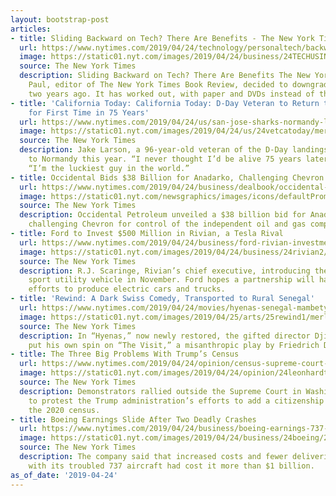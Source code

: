 ```yaml
---
layout: bootstrap-post
articles:
- title: Sliding Backward on Tech? There Are Benefits - The New York Times
  url: https://www.nytimes.com/2019/04/24/technology/personaltech/backward-tech-benefits.html
  image: https://static01.nyt.com/images/2019/04/24/business/24TECHUSING-1/24TECHUSING-1-facebookJumbo.jpg
  source: The New York Times
  description: Sliding Backward on Tech? There Are Benefits The New York Times Pamela
    Paul, editor of The New York Times Book Review, decided to downgrade her tech
    two years ago. It has worked out, with paper and DVDs instead of the...
- title: 'California Today: California Today: D-Day Veteran to Return to Normandy
    for First Time in 75 Years'
  url: https://www.nytimes.com/2019/04/24/us/san-jose-sharks-normandy-la-measles.html
  image: https://static01.nyt.com/images/2019/04/24/us/24vetcatoday/merlin_153890391_ab7686e5-a663-4bfa-9e5b-e429f5069d37-facebookJumbo.jpg
  source: The New York Times
  description: Jake Larson, a 96-year-old veteran of the D-Day landings, will return
    to Normandy this year. “I never thought I’d be alive 75 years later,” he said.
    “I’m the luckiest guy in the world.”
- title: Occidental Bids $38 Billion for Anadarko, Challenging Chevron
  url: https://www.nytimes.com/2019/04/24/business/dealbook/occidental-anadarko-chevron.html
  image: https://static01.nyt.com/newsgraphics/images/icons/defaultPromoCrop.png
  source: The New York Times
  description: Occidental Petroleum unveiled a $38 billion bid for Anadarko Petroleum,
    challenging Chevron for control of the independent oil and gas company.
- title: Ford to Invest $500 Million in Rivian, a Tesla Rival
  url: https://www.nytimes.com/2019/04/24/business/ford-rivian-investment.html
  image: https://static01.nyt.com/images/2019/04/24/business/24rivian2/24rivian2-facebookJumbo.jpg
  source: The New York Times
  description: R.J. Scaringe, Rivian’s chief executive, introducing the R1S electric
    sport utility vehicle in November. Ford hopes a partnership will hasten its own
    efforts to produce electric cars and trucks.
- title: 'Rewind: A Dark Swiss Comedy, Transported to Rural Senegal'
  url: https://www.nytimes.com/2019/04/24/movies/hyenas-senegal-mambety.html
  image: https://static01.nyt.com/images/2019/04/25/arts/25rewind1/merlin_153877833_c7c01813-36f0-4619-921e-00d75e469664-facebookJumbo.jpg
  source: The New York Times
  description: In “Hyenas,” now newly restored, the gifted director Djibril Diop Mambéty
    put his own spin on “The Visit,” a misanthropic play by Friedrich Durrenmatt.
- title: The Three Big Problems With Trump’s Census
  url: https://www.nytimes.com/2019/04/24/opinion/census-supreme-court-trump.html
  image: https://static01.nyt.com/images/2019/04/24/opinion/24leonhardt-newsletter/merlin_153868161_cc1484b6-334a-4854-b525-5c861c54067c-facebookJumbo.jpg
  source: The New York Times
  description: Demonstrators rallied outside the Supreme Court in Washington on Tuesday
    to protest the Trump administration’s efforts to add a citizenship question to
    the 2020 census.
- title: Boeing Earnings Slide After Two Deadly Crashes
  url: https://www.nytimes.com/2019/04/24/business/boeing-earnings-737-max.html
  image: https://static01.nyt.com/images/2019/04/24/business/24boeing/24boeing-facebookJumbo.jpg
  source: The New York Times
  description: The company said that increased costs and fewer deliveries associated
    with its troubled 737 aircraft had cost it more than $1 billion.
as_of_date: '2019-04-24'
---
```


